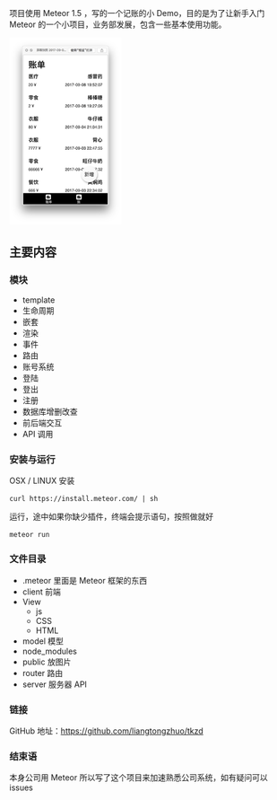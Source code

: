 项目使用 Meteor 1.5 ，写的一个记账的小 Demo，目的是为了让新手入门 Meteor 的一个小项目，业务部发展，包含一些基本使用功能。


<img src="cover.png" style="width:200px">



## 主要内容

### 模块

- template
 - 生命周期
 - 嵌套
 - 渲染
 - 事件
- 路由
- 账号系统
 - 登陆
 - 登出
 - 注册 
- 数据库增删改查
- 前后端交互
 - API 调用

### 安装与运行

OSX / LINUX 安装

```
curl https://install.meteor.com/ | sh
```
运行，途中如果你缺少插件，终端会提示语句，按照做就好

```
meteor run 
```

### 文件目录
- .meteor 里面是 Meteor 框架的东西
- client 前端
 - View
     - js
     - CSS
     - HTML 	
- model 模型
- node_modules
- public 放图片
- router 路由
- server 服务器 API


### 链接
GitHub 地址：https://github.com/liangtongzhuo/tkzd

### 结束语
本身公司用 Meteor 所以写了这个项目来加速熟悉公司系统，如有疑问可以 issues 





